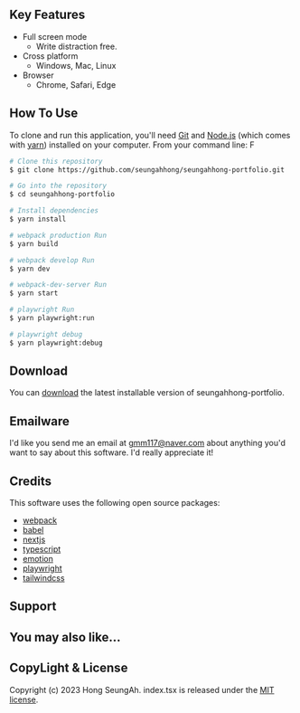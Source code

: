 ## Key Features

- Full screen mode
  - Write distraction free.
- Cross platform
  - Windows, Mac, Linux
- Browser
  - Chrome, Safari, Edge

## How To Use

To clone and run this application, you'll need [Git](https://git-scm.com) and [Node.js](https://nodejs.org/en/download/) (which comes with [yarn](https://yarnpkg.com/)) installed on your computer. From your command line:
F

```bash
# Clone this repository
$ git clone https://github.com/seungahhong/seungahhong-portfolio.git

# Go into the repository
$ cd seungahhong-portfolio

# Install dependencies
$ yarn install

# webpack production Run
$ yarn build

# webpack develop Run
$ yarn dev

# webpack-dev-server Run
$ yarn start

# playwright Run
$ yarn playwright:run

# playwright debug
$ yarn playwright:debug
```

## Download

You can [download](https://github.com/seungahhong/seungahhong-portfolio) the latest installable version of seungahhong-portfolio.

## Emailware

I'd like you send me an email at <gmm117@naver.com> about anything you'd want to say about this software. I'd really appreciate it!

## Credits

This software uses the following open source packages:

- [webpack](https://webpack.js.org/)
- [babel](https://babeljs.io/)
- [nextjs](https://nextjs.org/)
- [typescript](https://www.typescriptlang.org/)
- [emotion](https://emotion.sh/docs/introduction)
- [playwright](https://playwright.dev/)
- [tailwindcss](https://tailwindcss.com/)

## Support

## You may also like...

## CopyLight & License

Copyright (c) 2023 Hong SeungAh. index.tsx is released under the [MIT license](https://opensource.org/licenses/MIT).

